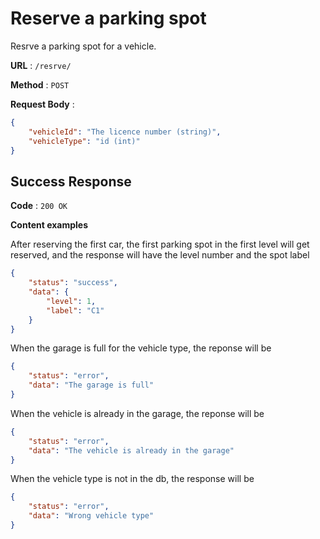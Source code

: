 # Reserve a parking spot

Resrve a parking spot for a vehicle.

**URL** : `/resrve/`

**Method** : `POST`

**Request Body** : 

```json
{
    "vehicleId": "The licence number (string)",
    "vehicleType": "id (int)"
}
```

## Success Response

**Code** : `200 OK`

**Content examples**

After reserving the first car, the first parking spot in the first level will get reserved, and the response will have the level number and the spot label

```json
{
    "status": "success",
    "data": {
        "level": 1,
        "label": "C1"
    }
}
```

When the garage is full for the vehicle type, the reponse will be

```json
{
    "status": "error",
    "data": "The garage is full"
}
```

When the vehicle is already in the garage, the reponse will be

```json
{
    "status": "error",
    "data": "The vehicle is already in the garage"
}
```

When the vehicle type is not in the db, the response will be

```json
{
    "status": "error",
    "data": "Wrong vehicle type"
}
```
